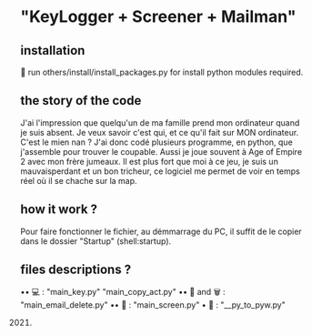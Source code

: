 # "KeyLogger + Screener + Mailman"

## installation
🏁 run others/install/install_packages.py for install python modules required.

## the story of the code
J'ai l'impression que quelqu'un de ma famille prend mon ordinateur quand je suis absent. Je veux savoir c'est qui, et ce qu'il fait sur MON ordinateur. C'est le mien nan ? 
J'ai donc codé plusieurs programme, en python, que j'assemble pour trouver le coupable.
Aussi je joue souvent à Age of Empire 2 avec mon frère jumeaux. Il est plus fort que moi à ce jeu, je suis un mauvaisperdant et un bon tricheur, ce logiciel me permet de voir en temps réel où il se chache sur la map. 

## how it work ?
Pour faire fonctionner le fichier, au démmarrage du PC, il suffit de le copier dans le dossier "Startup" (shell:startup).

## files descriptions ?
•• 💻 : 
  "main_key.py" 
  "main_copy_act.py" 
•• 📩 and 🗑️ :
  "main_email_delete.py" 
•• 📸 : 
  "main_screen.py" 
• 👯 :
  "__py_to_pyw.py"

2021.
